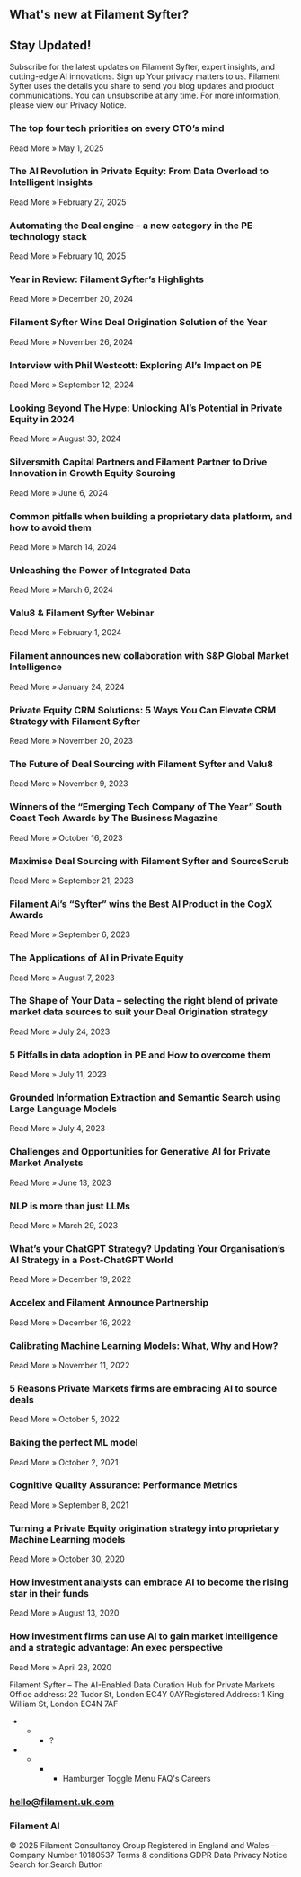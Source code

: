 ## What's new at Filament Syfter?
## Stay Updated!
Subscribe for the latest updates on Filament Syfter, expert insights, and cutting-edge AI innovations.
Sign up
Your privacy matters to us. Filament Syfter uses the details you share to send you blog updates and product communications. You can unsubscribe at any time. For more information, please view our Privacy Notice.

### The top four tech priorities on every CTO’s mind 
 Read More » 
May 1, 2025 

### The AI Revolution in Private Equity: From Data Overload to Intelligent Insights 
 Read More » 
February 27, 2025 

### Automating the Deal engine – a new category in the PE technology stack 
 Read More » 
February 10, 2025 

### Year in Review: Filament Syfter’s Highlights 
 Read More » 
December 20, 2024 

### Filament Syfter Wins Deal Origination Solution of the Year 
 Read More » 
November 26, 2024 
### Interview with Phil Westcott: Exploring AI’s Impact on PE 
 Read More » 
September 12, 2024 

### Looking Beyond The Hype: Unlocking AI’s Potential in Private Equity in 2024 
 Read More » 
August 30, 2024 

### Silversmith Capital Partners and Filament Partner to Drive Innovation in Growth Equity Sourcing 
 Read More » 
June 6, 2024 

### Common pitfalls when building a proprietary data platform, and how to avoid them 
 Read More » 
March 14, 2024 

### Unleashing the Power of Integrated Data 
 Read More » 
March 6, 2024 
### Valu8 & Filament Syfter Webinar 
 Read More » 
February 1, 2024 

### Filament announces new collaboration with S&P Global Market Intelligence 
 Read More » 
January 24, 2024 

### Private Equity CRM Solutions: 5 Ways You Can Elevate CRM Strategy with Filament Syfter 
 Read More » 
November 20, 2023 

### The Future of Deal Sourcing with Filament Syfter and Valu8 
 Read More » 
November 9, 2023 

### Winners of the “Emerging Tech Company of The Year” South Coast Tech Awards by The Business Magazine 
 Read More » 
October 16, 2023 

### Maximise Deal Sourcing with Filament Syfter and SourceScrub 
 Read More » 
September 21, 2023 

### Filament Ai’s “Syfter” wins the Best AI Product in the CogX Awards 
 Read More » 
September 6, 2023 

### The Applications of AI in Private Equity 
 Read More » 
August 7, 2023 

### The Shape of Your Data – selecting the right blend of private market data sources to suit your Deal Origination strategy 
 Read More » 
July 24, 2023 

### 5 Pitfalls in data adoption in PE and How to overcome them 
 Read More » 
July 11, 2023 

### Grounded Information Extraction and Semantic Search using Large Language Models 
 Read More » 
July 4, 2023 

### Challenges and Opportunities for Generative AI for Private Market Analysts 
 Read More » 
June 13, 2023 

### NLP is more than just LLMs 
 Read More » 
March 29, 2023 

### What’s your ChatGPT Strategy? Updating Your Organisation’s AI Strategy in a Post-ChatGPT World 
 Read More » 
December 19, 2022 

### Accelex and Filament Announce Partnership 
 Read More » 
December 16, 2022 

### Calibrating Machine Learning Models: What, Why and How? 
 Read More » 
November 11, 2022 

### 5 Reasons Private Markets firms are embracing AI to source deals 
 Read More » 
October 5, 2022 

### Baking the perfect ML model 
 Read More » 
October 2, 2021 

### Cognitive Quality Assurance: Performance Metrics 
 Read More » 
September 8, 2021 

### Turning a Private Equity origination strategy into proprietary Machine Learning models 
 Read More » 
October 30, 2020 

### How investment analysts can embrace AI to become the rising star in their funds 
 Read More » 
August 13, 2020 

### How investment firms can use AI to gain market intelligence and a strategic advantage: An exec perspective 
 Read More » 
April 28, 2020 

Filament Syfter – The AI-Enabled Data Curation Hub for Private Markets
Office address: 22 Tudor St, London EC4Y 0AYRegistered Address: 1 King William St, London EC4N 7AF
 * * * ?
 * * * * Hamburger Toggle Menu
 FAQ's 
 Careers 
### hello@filament.uk.com 

### Filament AI 
© 2025 Filament Consultancy Group Registered in England and Wales – Company Number 10180537
Terms & conditions
GDPR Data Privacy Notice
Search for:Search Button